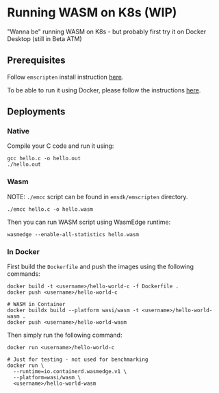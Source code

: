 # Running WASM on K8s (WIP)

"Wanna be" running WASM on K8s - but probably first try it on Docker Desktop (still in Beta ATM)

## Prerequisites

Follow `emscripten` install instruction [here](https://emscripten.org/docs/getting_started/downloads.html).

To be able to run it using Docker, please follow the instructions [here](https://docs.docker.com/desktop/wasm/).

## Deployments

### Native

Compile your C code and run it using:
```
gcc hello.c -o hello.out
./hello.out
```

### Wasm

NOTE: `./emcc` script can be found in `emsdk/emscripten` directory.
```
./emcc hello.c -o hello.wasm
```

Then you can run WASM script using WasmEdge runtime:
```
wasmedge --enable-all-statistics hello.wasm
```

### In Docker

First build the `Dockerfile` and push the images using the following commands:
```
docker build -t <username>/hello-world-c -f Dockerfile .
docker push <username>/hello-world-c

# WASM in Container
docker buildx build --platform wasi/wasm -t <username>/hello-world-wasm .
docker push <username>/hello-world-wasm
``` 

Then simply run the following command:
```
docker run <username>/hello-world-c

# Just for testing - not used for benchmarking
docker run \
  --runtime=io.containerd.wasmedge.v1 \
  --platform=wasi/wasm \
  <username>/hello-world-wasm
```
